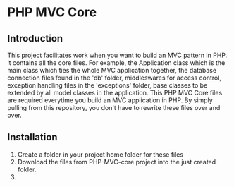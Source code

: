 # PHP MVC Core

## Introduction
This project facilitates work when you want to build an MVC pattern in PHP. it contains all the core files. For example, the Application class which is the main class which ties the whole MVC application together, the database connection files found in the 'db' folder, middleswares for access control, exception handling files in the 'exceptions' folder, base classes to be extended by all model classes in the application. This PHP MVC Core files are required everytime you build an MVC application in PHP. By simply pulling from this repository, you don't have to rewrite these files over and over.

## Installation
1. Create a folder in your project home folder for these files
2. Download the files from PHP-MVC-core project into the just created folder.
3. 
